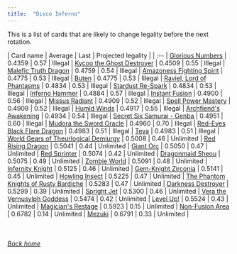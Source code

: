```yaml
---
title:  "Disco Inferno"
---
```


This is a list of cards that are likely to change legality before the next rotation.

| Card name | Average | Last | Projected legality |
| :-- |
[Glorious Numbers](https://db.ygoprodeck.com/card/?search=Glorious%20Numbers) | 0.4359 | 0.57 | Illegal |
[Kycoo the Ghost Destroyer](https://db.ygoprodeck.com/card/?search=Kycoo%20the%20Ghost%20Destroyer) | 0.4509 | 0.55 | Illegal |
[Malefic Truth Dragon](https://db.ygoprodeck.com/card/?search=Malefic%20Truth%20Dragon) | 0.4759 | 0.54 | Illegal |
[Amazoness Fighting Spirit](https://db.ygoprodeck.com/card/?search=Amazoness%20Fighting%20Spirit) | 0.4775 | 0.53 | Illegal |
[Buten](https://db.ygoprodeck.com/card/?search=Buten) | 0.4775 | 0.53 | Illegal |
[Raviel, Lord of Phantasms](https://db.ygoprodeck.com/card/?search=Raviel,%20Lord%20of%20Phantasms) | 0.4834 | 0.53 | Illegal |
[Stardust Re-Spark](https://db.ygoprodeck.com/card/?search=Stardust%20Re-Spark) | 0.4834 | 0.53 | Illegal |
[Inferno Hammer](https://db.ygoprodeck.com/card/?search=Inferno%20Hammer) | 0.4884 | 0.57 | Illegal |
[Instant Fusion](https://db.ygoprodeck.com/card/?search=Instant%20Fusion) | 0.4900 | 0.56 | Illegal |
[Missus Radiant](https://db.ygoprodeck.com/card/?search=Missus%20Radiant) | 0.4909 | 0.52 | Illegal |
[Spell Power Mastery](https://db.ygoprodeck.com/card/?search=Spell%20Power%20Mastery) | 0.4909 | 0.52 | Illegal |
[Humid Winds](https://db.ygoprodeck.com/card/?search=Humid%20Winds) | 0.4917 | 0.55 | Illegal |
[Archfiend's Awakening](https://db.ygoprodeck.com/card/?search=Archfiend's%20Awakening) | 0.4934 | 0.54 | Illegal |
[Secret Six Samurai - Genba](https://db.ygoprodeck.com/card/?search=Secret%20Six%20Samurai%20-%20Genba) | 0.4951 | 0.60 | Illegal |
[Mudora the Sword Oracle](https://db.ygoprodeck.com/card/?search=Mudora%20the%20Sword%20Oracle) | 0.4960 | 0.70 | Illegal |
[Red-Eyes Black Flare Dragon](https://db.ygoprodeck.com/card/?search=Red-Eyes%20Black%20Flare%20Dragon) | 0.4983 | 0.51 | Illegal |
[Teva](https://db.ygoprodeck.com/card/?search=Teva) | 0.4983 | 0.51 | Illegal |
[World Gears of Theurlogical Demiurgy](https://db.ygoprodeck.com/card/?search=World%20Gears%20of%20Theurlogical%20Demiurgy) | 0.5008 | 0.46 | Unlimited |
[Red Rising Dragon](https://db.ygoprodeck.com/card/?search=Red%20Rising%20Dragon) | 0.5041 | 0.44 | Unlimited |
[Giant Orc](https://db.ygoprodeck.com/card/?search=Giant%20Orc) | 0.5050 | 0.47 | Unlimited |
[Red Sprinter](https://db.ygoprodeck.com/card/?search=Red%20Sprinter) | 0.5074 | 0.42 | Unlimited |
[Dragonmaid Sheou](https://db.ygoprodeck.com/card/?search=Dragonmaid%20Sheou) | 0.5075 | 0.49 | Unlimited |
[Zombie World](https://db.ygoprodeck.com/card/?search=Zombie%20World) | 0.5091 | 0.48 | Unlimited |
[Infernity Knight](https://db.ygoprodeck.com/card/?search=Infernity%20Knight) | 0.5125 | 0.46 | Unlimited |
[Gem-Knight Zirconia](https://db.ygoprodeck.com/card/?search=Gem-Knight%20Zirconia) | 0.5141 | 0.45 | Unlimited |
[Howling Insect](https://db.ygoprodeck.com/card/?search=Howling%20Insect) | 0.5225 | 0.47 | Unlimited |
[The Phantom Knights of Rusty Bardiche](https://db.ygoprodeck.com/card/?search=The%20Phantom%20Knights%20of%20Rusty%20Bardiche) | 0.5283 | 0.47 | Unlimited |
[Darkness Destroyer](https://db.ygoprodeck.com/card/?search=Darkness%20Destroyer) | 0.5299 | 0.39 | Unlimited |
[Spright Jet](https://db.ygoprodeck.com/card/?search=Spright%20Jet) | 0.5300 | 0.46 | Unlimited |
[Vera the Vernusylph Goddess](https://db.ygoprodeck.com/card/?search=Vera%20the%20Vernusylph%20Goddess) | 0.5474 | 0.42 | Unlimited |
[Level Up!](https://db.ygoprodeck.com/card/?search=Level%20Up!) | 0.5524 | 0.43 | Unlimited |
[Magician's Restage](https://db.ygoprodeck.com/card/?search=Magician's%20Restage) | 0.5923 | 0.15 | Unlimited |
[Non-Fusion Area](https://db.ygoprodeck.com/card/?search=Non-Fusion%20Area) | 0.6782 | 0.14 | Unlimited |
[Mezuki](https://db.ygoprodeck.com/card/?search=Mezuki) | 0.6791 | 0.33 | Unlimited |

<br>

###### [Back home](index)